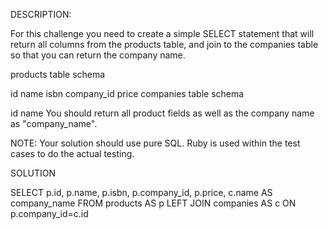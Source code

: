 DESCRIPTION:

For this challenge you need to create a simple SELECT statement that will return all columns from the products table, and join to the companies table so that you can return the company name.

products table schema

id
name
isbn
company_id
price
companies table schema

id
name
You should return all product fields as well as the company name as "company_name".

NOTE: Your solution should use pure SQL. Ruby is used within the test cases to do the actual testing.

SOLUTION

SELECT p.id, p.name, p.isbn, p.company_id, p.price, c.name AS company_name
FROM products AS p
LEFT JOIN companies AS c
ON p.company_id=c.id